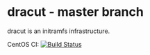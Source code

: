 # dracut - master branch

dracut is an initramfs infrastructure.

CentOS CI: [![Build Status](https://ci.centos.org/job/dracut-push-master/badge/icon)](https://ci.centos.org/job/dracut-push-master/)

